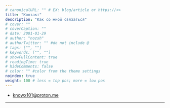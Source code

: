 ```yaml
---
# canonicalURL: "" # EX: blog/article or https://<>
title: "Контакт"
description: "Как со мной связаться"
# cover: ""
# coverCaption: ""
# date: 2001-01-29
# author: "nozsh"
# authorTwitter: "" #do not include @
# tags: ["", ""]
# keywords: ["", ""]
# showFullContent: true
# readingTime: true
# hideComments: false
# color: "" #color from the theme settings
noindex: true
weight: 100 # less = top pos; more = low pos
---
```


- knowx101@proton.me
<!-- - [Element Messenger](https://github.com/element-hq?sl) -->

---

<!-- Больше [контактов](../bio/x/) для личных вопросов и быстрого ответа. -->

<!-- Контакта в Element **НЕ будет** если вы используйте `matrix.org` или `matrix.im`. -->

<!-- Используйте другой [сервер](https://servers.joinmatrix.org/?sl). -->
